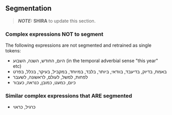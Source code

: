 ## Segmentation

> **_NOTE:_** **SHIRA** to update this section.



### Complex expressions NOT to segment
The following expressions are not segmented and retrained as single tokens:

-	היום, החודש, השנה, השבוע (in the temporal adverbial sense "this year" etc)
-	באמת, בדיוק, בדיעבד, בוודאי, ביותר, בלבד, במיוחד, במקביל, בעיקר, בכלל, בפרט
-	לפחות, למשל, לעולם, לראשונה, לשעבר
-	כיום, כמעט, כמובן, כנראה, כעבור

### Similar complex expressions that ARE segmented
-	כרגיל, כראוי

